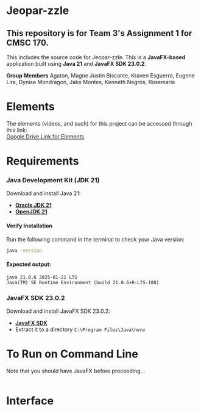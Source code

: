 # Jeopar-zzle
## This repository is for Team 3's Assignment 1 for CMSC 170.

This includes the source code for Jeopar-zzle. This is a **JavaFX-based** application built using **Java 21** and **JavaFX SDK 23.0.2**.

**Group Members**
Agaton, Magne Justin
Biscante, Kraven
Esguerra, Eugene
Lira, Dynise
Mondragon, Jake
Montes, Kenneth
Negros, Rosemarie

# Elements

The elements (videos, and such) for this project can be accessed through this link:<br/>
[Google Drive Link for Elements]()<br/>

# Requirements  

### Java Development Kit (JDK 21)  
Download and install Java 21:  
- **[Oracle JDK 21](https://www.oracle.com/java/technologies/javase/jdk21-archive-downloads.html)**
- **[OpenJDK 21](https://jdk.java.net/21/)**  

#### Verify Installation  
Run the following command in the terminal to check your Java version:  
```sh
java -version
```
#### Expected output:<br/>
```
java 21.0.6 2025-01-21 LTS
Java(TM) SE Runtime Environment (build 21.0.6+8-LTS-188)
```
### JavaFX SDK 23.0.2
Download and install JavaFX SDK 23.0.2:  
- **[JavaFX SDK](https://openjfx.io/)**
- Extract it to a directory `C:\Program Files\Java\here`

# To Run on Command Line
Note that you should have JavaFX before proceeding...
```
```

# Interface







